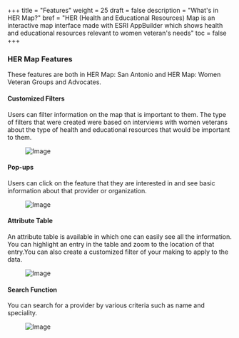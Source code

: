 +++
title = "Features"
weight = 25
draft = false
description = "What's in HER Map?"
bref = "HER (Health and Educational Resources) Map is an interactive map interface made with ESRI AppBuilder which shows health and educational resources relevant to women veteran's needs"
toc = false
+++

<h3>HER Map Features</h3>
These features are both in HER Map: San Antonio and HER Map: Women Veteran Groups and Advocates.

<h4>Customized Filters</h4>
<p>Users can filter information on the map that is important to them. The type of filters that were created were based on interviews with women veterans about the type of health and educational resources that would be important to them.</p>

<figure>
  <img alt="Image" src="/img/kube/Filter2.PNG">
</figure>

<h4>Pop-ups</h4>
<p>Users can click on the feature that they are interested in and see basic information about that provider or organization.</p>

<figure>
  <img alt="Image" src="/img/kube/PopUp1.PNG">
</figure>


<h4>Attribute Table </h4>
<p>An attribute table is available in which one can easily see all the information. You can highlight an entry in the table and zoom to the location of that entry.You can also create a customized filter of your making to apply to the data.</p>

<figure>
  <img alt="Image" src="/img/kube/AttributeTable2.PNG">
</figure>


<h4>Search Function</h4> You can search for a provider by various criteria such as name and speciality. 

<figure>
  <img alt="Image" src="/img/kube/Search1.PNG">
</figure>
